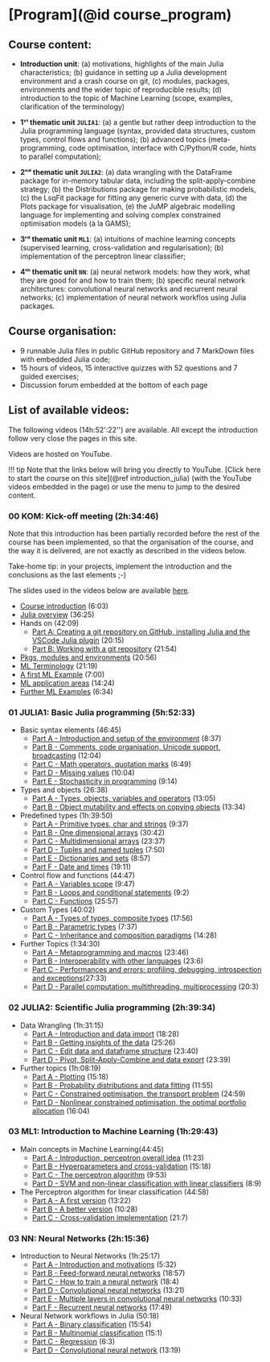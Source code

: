 # [Program](@id course_program)



## Course content:

- **Introduction unit**: (a) motivations, highlights of the main Julia  characteristics; (b) guidance in setting up a Julia development environment and a crash course on git, (c) modules, packages, environments and the wider topic of reproducible results; (d) introduction to the topic of Machine Learning (scope, examples, clarification of the terminology)

- **1ˢᵗ thematic unit `JULIA1`**: (a) a gentle but rather deep introduction to the Julia programming language (syntax, provided data structures, custom types, control flows and functions); (b) advanced topics (meta-programming, code optimisation, interface with C/Python/R code, hints to parallel computation);

- **2ⁿᵈ thematic unit `JULIA2`**: (a) data wrangling with the DataFrame package for in-memory tabular data, including the split-apply-combine strategy; (b) the Distributions package for making probabilistic models, (c) the LsqFit package for fitting any generic curve with data, (d) the Plots package for visualisation, (e) the JuMP algebraic modelling language for implementing and solving  complex constrained optimisation models (à la GAMS);

- **3ʳᵈ thematic unit `ML1`**:  (a) intuitions of machine learning concepts (supervised learning, cross-validation and regularisation); (b) implementation of the perceptron linear classifier;

- **4ᵗʰ thematic unit `NN`**:  (a) neural network models: how they work, what they are good for and how to train them; (b) specific neural network architectures: convolutional neural networks and recurrent neural networks; (c) implementation of neural network workflos using Julia packages.

## Course organisation:

- 9 runnable Julia files in public GitHub repository and 7 MarkDown files with embedded Julia code;
- 15 hours of videos, 15 interactive quizzes with 52 questions and 7 guided exercises;
- Discussion forum embedded at the bottom of each page


## List of available videos:


The following videos (14h:52':22'') are available. All except the introduction follow very close the pages in this site.

Videos are hosted on YouTube.

!!! tip
    Note that the links below will bring you directly to YouTube. [Click here to start the course on this site](@ref introduction_julia) (with the YouTube videos embedded in the page) or use the menu to jump to the desired content.

### 00 KOM: Kick-off meeting (2h:34:46)

Note that this introduction has been partially recorded before the rest of the course has been implemented, so that the organisation of the course, and the way it is delivered, are not exactly as described in the videos below.

Take-home tip: in your projects, implement the introduction and the conclusions as the last elements ;-)

The slides used in the videos below are available [here](https://github.com/sylvaticus/SPMLJ/blob/main/lessonsSources/00_-_INTRO_-_Introduction_julia_ml/assets/00_KOMEETING.pdf).

- [Course introduction](https://www.youtube.com/watch?v=82IbUHUgzLo&list=PLDIpPSqVuMmLGUNGMXL2eO2pqKlzdPfxa&index=1) (6:03)
- [Julia overview](https://www.youtube.com/watch?v=uW8iyTjSaJk&list=PLDIpPSqVuMmLGUNGMXL2eO2pqKlzdPfxa&index=2) (36:25)
- Hands on (42:09)
  - [Part A: Creating a git repository on GitHub, installing Julia and the VSCode Julia plugin](https://www.youtube.com/watch?v=kT9Vm8Ov6qo&list=PLDIpPSqVuMmLGUNGMXL2eO2pqKlzdPfxa&index=3) (20:15)
  - [Part B: Working with a git repository](https://www.youtube.com/watch?v=51AwIJzxtgw&list=PLDIpPSqVuMmLGUNGMXL2eO2pqKlzdPfxa&index=4) (21:54)
- [Pkgs, modules and environments](https://www.youtube.com/watch?v=_qTLSrk1ICA&list=PLDIpPSqVuMmLGUNGMXL2eO2pqKlzdPfxa&index=5) (20:56)
- [ML Terminology](https://www.youtube.com/watch?v=l9ls2yssKiE&list=PLDIpPSqVuMmLGUNGMXL2eO2pqKlzdPfxa&index=6) (21:19)
- [A first ML Example](https://www.youtube.com/watch?v=SclPPNvYEAI&list=PLDIpPSqVuMmLGUNGMXL2eO2pqKlzdPfxa&index=7) (7:00)
- [ML application areas](https://www.youtube.com/watch?v=bIApDXIhm1k&list=PLDIpPSqVuMmLGUNGMXL2eO2pqKlzdPfxa&index=8) (14:24)
- [Further ML Examples](https://www.youtube.com/watch?v=9Kni5XkQV5M&list=PLDIpPSqVuMmLGUNGMXL2eO2pqKlzdPfxa&index=9) (6:34)


### 01 JULIA1: Basic Julia programming (5h:52:33)
- Basic syntax elements (46:45)
  - [Part A - Introduction and setup of the environment](https://www.youtube.com/watch?v=fRv3vAmzHS8&list=PLDIpPSqVuMmK1poGUS7nuAXXILxHxmV2O&index=1) (8:37)
  - [Part B - Comments, code organisation, Unicode support, broadcasting](https://www.youtube.com/watch?v=1SVA6woAq18&list=PLDIpPSqVuMmK1poGUS7nuAXXILxHxmV2O&index=2) (12:04)
  - [Part C - Math operators, quotation marks](https://www.youtube.com/watch?v=1AVb-92QmPg&list=PLDIpPSqVuMmK1poGUS7nuAXXILxHxmV2O&index=3) (6:49)
  - [Part D - Missing values](https://www.youtube.com/watch?v=UGlJlH1BbjM&list=PLDIpPSqVuMmK1poGUS7nuAXXILxHxmV2O&index=4) (10:04)
  - [Part E - Stochasticity in programming](https://www.youtube.com/watch?v=Hi_a7YWA_j8&list=PLDIpPSqVuMmK1poGUS7nuAXXILxHxmV2O&index=5) (9:14)
- Types and objects (26:38)
  - [Part A - Types, objects, variables and operators](https://www.youtube.com/watch?v=tOqojCvpAuE&list=PLDIpPSqVuMmK1poGUS7nuAXXILxHxmV2O&index=6) (13:05)
  - [Part B - Object mutability and effects on copying objects](https://www.youtube.com/watch?v=yeaTNPKqRTo&list=PLDIpPSqVuMmK1poGUS7nuAXXILxHxmV2O&index=7) (13:34)      
- Predefined types (1h:39:50)
  - [Part A - Primitive types, char and strings](https://www.youtube.com/watch?v=kEb50RK1sK0&list=PLDIpPSqVuMmK1poGUS7nuAXXILxHxmV2O&index=8) (9:37)
  - [Part B - One dimensional arrays](https://www.youtube.com/watch?v=4nR1rI8_hug&list=PLDIpPSqVuMmK1poGUS7nuAXXILxHxmV2O&index=9) (30:42)
  - [Part C - Multidimensional arrays](https://www.youtube.com/watch?v=WJcikzhIr7Y&list=PLDIpPSqVuMmK1poGUS7nuAXXILxHxmV2O&index=10) (23:37)
  - [Part D - Tuples and named tuples](https://www.youtube.com/watch?v=79kRlC5dbAo&list=PLDIpPSqVuMmK1poGUS7nuAXXILxHxmV2O&index=11) (7:50)
  - [Part E - Dictionaries and sets](https://www.youtube.com/watch?v=KwY_dfvzByk&list=PLDIpPSqVuMmK1poGUS7nuAXXILxHxmV2O&index=12) (8:57)
  - [Part F - Date and times](https://www.youtube.com/watch?v=y4Ty2Wx_lC4&list=PLDIpPSqVuMmK1poGUS7nuAXXILxHxmV2O&index=13) (19:11)
- Control flow and functions (44:47)
  - [Part A - Variables scope](https://www.youtube.com/watch?v=S8HcWitIRZg&list=PLDIpPSqVuMmK1poGUS7nuAXXILxHxmV2O&index=14) (9:47)
  - [Part B - Loops and conditional statements](https://www.youtube.com/watch?v=DGh_5aNKghI&list=PLDIpPSqVuMmK1poGUS7nuAXXILxHxmV2O&index=15) (9:2)   
  - [Part C - Functions](https://www.youtube.com/watch?v=oejR6LKvFXY&list=PLDIpPSqVuMmK1poGUS7nuAXXILxHxmV2O&index=16) (25:57)
- Custom Types (40:02)
  - [Part A - Types of types, composite types](https://www.youtube.com/watch?v=-tuVyAixoXE&list=PLDIpPSqVuMmK1poGUS7nuAXXILxHxmV2O&index=17) (17:56)
  - [Part B - Parametric types](https://www.youtube.com/watch?v=UCybSmhURIE&list=PLDIpPSqVuMmK1poGUS7nuAXXILxHxmV2O&index=18) (7:37)
  - [Part C - Inheritance and composition paradigms](https://www.youtube.com/watch?v=gv8ZIThsHTo&list=PLDIpPSqVuMmK1poGUS7nuAXXILxHxmV2O&index=19) (14:28)  
- Further Topics (1:34:30)
  - [Part A - Metaprogramming and macros](https://www.youtube.com/watch?v=Q3Fx6pFLCFk&list=PLDIpPSqVuMmK1poGUS7nuAXXILxHxmV2O&index=20) (23:46)
  - [Part B - Interoperability with other languages](https://www.youtube.com/watch?v=xK_Ug2gtQvU&list=PLDIpPSqVuMmK1poGUS7nuAXXILxHxmV2O&index=21) (23:6)
  - [Part C - Performances and errors: profiling, debugging, introspection and exceptions](https://www.youtube.com/watch?v=vg8v_6oX2DM&list=PLDIpPSqVuMmK1poGUS7nuAXXILxHxmV2O&index=22)(27:33)
  - [Part D - Parallel computation: multithreading, multiprocessing](https://www.youtube.com/watch?v=L849oXXCXFM&list=PLDIpPSqVuMmK1poGUS7nuAXXILxHxmV2O&index=23) (20:3)


### 02 JULIA2: Scientific Julia programming (2h:39:34)
- Data Wrangling (1h:31:15)
  - [Part A - Introduction and data import](https://www.youtube.com/watch?v=o3TiuZlxMKI&list=PLDIpPSqVuMmI4Dhiekw2y1wakzsaMSJVG&index=1) (18:28)
  - [Part B - Getting insights of the data](https://www.youtube.com/watch?v=_iQh9dddIUY&list=PLDIpPSqVuMmI4Dhiekw2y1wakzsaMSJVG&index=2) (25:26)
  - [Part C - Edit data and dataframe structure](https://www.youtube.com/watch?v=qhhT-Ckyvag&list=PLDIpPSqVuMmI4Dhiekw2y1wakzsaMSJVG&index=3) (23:40)
  - [Part D - Pivot, Split-Apply-Combine and data export](https://www.youtube.com/watch?v=w1KcD8sJLok&list=PLDIpPSqVuMmI4Dhiekw2y1wakzsaMSJVG&index=4) (23:39)
- Further topics (1h:08:19)
  - [Part A - Plotting](https://www.youtube.com/watch?v=b-WkKMLd-Ws&list=PLDIpPSqVuMmI4Dhiekw2y1wakzsaMSJVG&index=5) (15:18)
  - [Part B - Probability distributions and data fitting](https://www.youtube.com/watch?v=cfNXk2eiIFE&list=PLDIpPSqVuMmI4Dhiekw2y1wakzsaMSJVG&index=6) (11:55)
  - [Part C - Constrained optimisation, the transport problem](https://www.youtube.com/watch?v=vxo7nOpnFSs&list=PLDIpPSqVuMmI4Dhiekw2y1wakzsaMSJVG&index=7) (24:59)
  - [Part D - Nonlinear constrained optimisation, the optimal portfolio allocation](https://www.youtube.com/watch?v=_ypOlSwCC7U&list=PLDIpPSqVuMmI4Dhiekw2y1wakzsaMSJVG&index=8) (16:04)

### 03 ML1: Introduction to Machine Learning (1h:29:43)
- Main concepts in Machine Learning(44:45)
  - [Part A - Introduction, perceptron overall idea](https://www.youtube.com/watch?v=JuqCxqLik0s&list=PLDIpPSqVuMmL9JsL_hDdciDvreAOtQg3v&index=1) (11:23)
  - [Part B - Hyperparameters and cross-validation](https://www.youtube.com/watch?v=agi2dKxClec&list=PLDIpPSqVuMmL9JsL_hDdciDvreAOtQg3v&index=2) (15:18)
  - [Part C - The perceptron algorithm](https://www.youtube.com/watch?v=2otq8KEMp8Y&list=PLDIpPSqVuMmL9JsL_hDdciDvreAOtQg3v&index=3) (9:53)
  - [Part D - SVM and non-linear classification with linear classifiers](https://www.youtube.com/watch?v=KsOubVwDcjY&list=PLDIpPSqVuMmL9JsL_hDdciDvreAOtQg3v&index=4) (8:9)
- The Perceptron algorithm for linear classification (44:58)
  - [Part A - A first version](https://www.youtube.com/watch?v=kOGSvdgd_3Y&list=PLDIpPSqVuMmL9JsL_hDdciDvreAOtQg3v&index=5) (13:22)
  - [Part B - A better version](https://www.youtube.com/watch?v=g0yz7La53Vc&list=PLDIpPSqVuMmL9JsL_hDdciDvreAOtQg3v&index=6) (10:28)
  - [Part C - Cross-validation implementation](https://www.youtube.com/watch?v=ieIZFF6RYQo&list=PLDIpPSqVuMmL9JsL_hDdciDvreAOtQg3v&index=7) (21:7)

### 03 NN: Neural Networks (2h:15:36)
- Introduction to Neural Networks (1h:25:17)
  - [Part A - Introduction and motivations](https://www.youtube.com/watch?v=4m_BzDV15XQ&list=PLDIpPSqVuMmIvTA3w7ATUKHzq82uey8pP&index=1) (5:32)
  - [Part B - Feed-forward neural networks](https://www.youtube.com/watch?v=MMrM5X4gxqY&list=PLDIpPSqVuMmIvTA3w7ATUKHzq82uey8pP&index=2) (18:57)
  - [Part C - How to train a neural network](https://www.youtube.com/watch?v=FNVfRwqT120&list=PLDIpPSqVuMmIvTA3w7ATUKHzq82uey8pP&index=3) (18:4)
  - [Part D - Convolutional neural networks](https://www.youtube.com/watch?v=hFaOeSLEqpI&list=PLDIpPSqVuMmIvTA3w7ATUKHzq82uey8pP&index=4) (13:21)
  - [Part E - Multiple layers in convolutional neural networks](https://www.youtube.com/watch?v=zWQ8-voVW78&list=PLDIpPSqVuMmIvTA3w7ATUKHzq82uey8pP&index=5) (10:33)
  - [Part F - Recurrent neural networks](https://www.youtube.com/watch?v=oeyfFrgcW5c&list=PLDIpPSqVuMmIvTA3w7ATUKHzq82uey8pP&index=6) (17:49)
- Neural Network workflows in Julia (50:18)
  - [Part A - Binary classification](https://www.youtube.com/watch?v=IFVz0jsy5AQ&list=PLDIpPSqVuMmIvTA3w7ATUKHzq82uey8pP&index=7) (15:54)
  - [Part B - Multinomial classification](https://www.youtube.com/watch?v=fqROq7B6nyY&list=PLDIpPSqVuMmIvTA3w7ATUKHzq82uey8pP&index=8) (15:1)
  - [Part C - Regression](https://www.youtube.com/watch?v=jO-mfgzo7VY&list=PLDIpPSqVuMmIvTA3w7ATUKHzq82uey8pP&index=9) (6:3)
  - [Part D - Convolutional neural network](https://www.youtube.com/watch?v=mSUdLu9HAd4&list=PLDIpPSqVuMmIvTA3w7ATUKHzq82uey8pP&index=10) (13:19)
